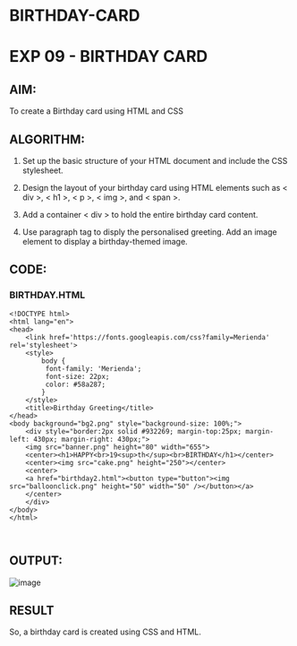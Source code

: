 # BIRTHDAY-CARD
# EXP 09 - BIRTHDAY CARD

## AIM:

To create a Birthday card using HTML and CSS

## ALGORITHM:

1. Set up the basic structure of your HTML document and include the CSS stylesheet.

2. Design the layout of your birthday card using HTML elements such as < div >, < h1 >, < p >, < img >, and < span >. 

3. Add a container < div > to hold the entire birthday card content.
  
4. Use paragraph tag to disply the personalised greeting. Add an image element to display a birthday-themed image.

## CODE:

### BIRTHDAY.HTML
```
<!DOCTYPE html>
<html lang="en">
<head>
    <link href='https://fonts.googleapis.com/css?family=Merienda' rel='stylesheet'>
    <style>
        body {
         font-family: 'Merienda';
         font-size: 22px;
         color: #58a287;
        }
    </style>
    <title>Birthday Greeting</title>
</head>
<body background="bg2.png" style="background-size: 100%;">
    <div style="border:2px solid #932269; margin-top:25px; margin-left: 430px; margin-right: 430px;"> 
    <img src="banner.png" height="80" width="655">
    <center><h1>HAPPY<br>19<sup>th</sup><br>BIRTHDAY</h1></center>
    <center><img src="cake.png" height="250"></center>
    <center>
    <a href="birthday2.html"><button type="button"><img src="balloonclick.png" height="50" width="50" /></button></a>
    </center>
    </div>
</body>
</html>



```
## OUTPUT:
![image](https://github.com/Aashima02/Birthday-Card/assets/93427086/c8c7973a-def4-4328-9e45-687bbc6cc3bf)





## RESULT

So,  a birthday card is created using CSS and HTML.
